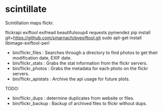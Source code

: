 scintillate
===========

Scintillation maps flickr.

flickrapi exiftool exifread beautifulsoup4 requests pymendez
pip install git+https://github.com/smarnach/pyexiftool.git
sudo apt-get install libimage-exiftool-perl


* bin/flickr_files    : Searches through a directory to find photos to get
                         their modification date, EXIF date.
* bin/flickr_stats    : Grabs the stat information from the flickr servers. 
* bin/flickr_photos   : Grabs the metadata for each photo on the flickr servers.
* bin/flickr_apistats : Archive the api usage for future plots.

TODO:
* bin/flickr_dups : determine duplicates from website or files.
* bin/flickr_backup : Backup of archived files to flickr without dups.